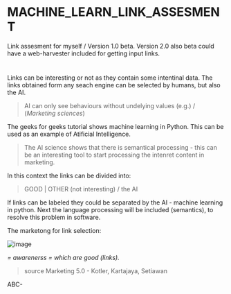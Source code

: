 # MACHINE_LEARN_LINK_ASSESMENT
Link assesment for myself / Version 1.0 beta.
Version 2.0 also beta could have a web-harvester included for getting input links.
#

Links can be interesting or not as they contain some intentinal data.
The links obtained form any seach engine can be selected by humans, but also the AI.

> AI can only see behaviours without undelying values (e.g.) / (*Marketing sciences*)

The geeks for geeks tutorial shows machine learning in Python.
This can be used as an example of Atificial Intelligence.

> The AI science shows that there is semantical processing - this can be an interesting tool to start processing the intenret content in marketing.

In this context the links can be divided into:

> GOOD | OTHER (not interesting) / the AI

If links can be labeled they could be separated by the AI - machine learning in python.
Next the language processing will be included (semantics), to resolve this problem in software.

The marketong for link selection:

![image](https://github.com/jacekturek/MACHINE_LEARN_LINK_ASSESMENT/assets/62720909/4d138074-ba2f-4239-aa7d-a772ff27b46b)

*= awarenerss = which are good (links).*
> source Marketing 5.0 - Kotler, Kartajaya, Setiawan

ABC-
